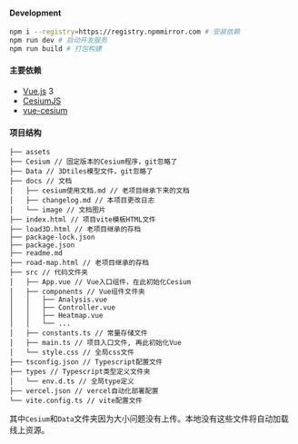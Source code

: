#### Development

```bash
npm i --registry=https://registry.npmmirror.com # 安装依赖
npm run dev # 启动开发服务
npm run build # 打包构建
```

#### 主要依赖

- [Vue.js](https://cn.vuejs.org/guide/introduction.html) 3
- [CesiumJS](https://www.cesium.com/learn/cesiumjs-learn/cesiumjs-quickstart/)
- [vue-cesium](https://zouyaoji.top/vue-cesium/#/zh-CN/component)

#### 项目结构

```
├── assets
├── Cesium // 固定版本的Cesium程序，git忽略了
├── Data // 3Dtiles模型文件，git忽略了
├── docs // 文档
│   ├── cesium使用文档.md // 老项目继承下来的文档
│   ├── changelog.md // 本项目更改日志
│   └── image // 文档图片
├── index.html // 项目vite模板HTML文件
├── load3D.html // 老项目继承的存档
├── package-lock.json
├── package.json
├── readme.md
├── road-map.html // 老项目继承的存档
├── src // 代码文件夹
│   ├── App.vue // Vue入口组件，在此初始化Cesium
│   ├── components // Vue组件文件夹
│   │   ├── Analysis.vue
│   │   ├── Controller.vue
│   │   ├── Heatmap.vue
│   │   └── ...
│   ├── constants.ts // 常量存储文件
│   ├── main.ts // 项目入口文件, 再此初始化Vue
│   └── style.css // 全局css文件
├── tsconfig.json // Typescript配置文件
├── types // Typescript类型定义文件夹
│   └── env.d.ts // 全局type定义
├── vercel.json // vercel自动化部署配置
└── vite.config.ts // vite配置文件
```

其中`Cesium`和`Data`文件夹因为大小问题没有上传。本地没有这些文件将自动加载线上资源。
